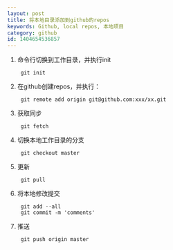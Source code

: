 ```yaml
---
layout: post
title: 将本地目录添加到github的repos
keywords: Github, local repos, 本地项目
category: github
id: 1404654536857
---
```


1. 命令行切换到工作目录，并执行init 

		git init

2. 在github创建repos，并执行：

		git remote add origin git@github.com:xxx/xx.git

3. 获取同步

		git fetch

4. 切换本地工作目录的分支

		git checkout master

5. 更新

		git pull

6. 将本地修改提交

		git add --all
		git commit -m 'comments'

7. 推送

		git push origin master

